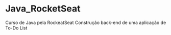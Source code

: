 # Java_RocketSeat
Curso de Java pela RockeatSeat
Construção back-end de uma aplicação de To-Do List
